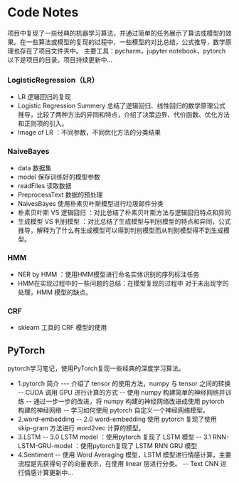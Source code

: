 # Code Notes
项目中复现了一些经典的机器学习算法，并通过简单的任务展示了算法或模型的效果。在一些算法或模型的复现的过程中，一些模型的对比总结，公式推导，数学原理也存在了项目文件夹中。
主要工具：pycharm，jupyter notebook，pytorch
以下是项目的目录。项目持续更新中...
### LogisticRegression（LR）
- LR 逻辑回归的复现
- Logistic Regression Summery 总结了逻辑回归、线性回归的数学原理公式推导，比较了两种方法的异同和特点，介绍了决策边界、代价函数、优化方法和正则项的引入。
- Image of LR ：不同参数，不同优化方法的分类结果
### NaiveBayes
- data 数据集
- model 保存训练好的模型参数
- readFiles 读取数据
- PreprocessText 数据的预处理
- NaivesBayes 使用朴素贝叶斯模型进行垃圾邮件分类
- 朴素贝叶斯 VS 逻辑回归 ：对比总结了朴素贝叶斯方法与逻辑回归特点和异同
- 生成模型 VS 判别模型 ：对比总结了生成模型与判别模型的特点和异同，公式推导，解释为了什么有生成模型可以得到判别模型而从判别模型得不到生成模型。
### HMM
- NER by HMM ：使用HMM模型进行命名实体识别的序列标注任务
- HMM在实现过程中的一些问题的总结：在模型复现的过程中 对于未出现字的处理，HMM 模型的缺点。
### CRF
- sklearn 工具的 CRF 模型的使用
## PyTorch
pytorch学习笔记，使用PyTorch复现一些经典的深度学习算法。
- 1.pytorch 简介
--- 介绍了 tensor 的使用方法，numpy 与 tensor 之间的转换
-- CUDA 调用 GPU 进行计算的方式
-- 使用 numpy 构建简单的神经网络并训练
-- 通过一步一步的改进，将 numpy 构建的神经网络改进成使用 pytorch 构建的神经网络
-- 学习如何使用 pytorch 自定义一个神经网络模型。
- 2.word-embedding
-- 2.0 word-embedding 使用 pytorch 复现了使用 skip-gram 方法进行 word2vec 计算的模型。
- 3.LSTM
-- 3.0 LSTM model ：使用pytorch 复现了 LSTM 模型
-- 3.1 RNN-LSTM-GRU-model ：使用pytorch复现了 LSTM RNN GRU 模型
- 4.Sentiment
-- 使用 Word Averaging 模型，LSTM 模型进行情感计算，主要流程是先获得句子的向量表示，在使用 linear 层进行分类。
-- Text CNN 进行情感计算更新中...
